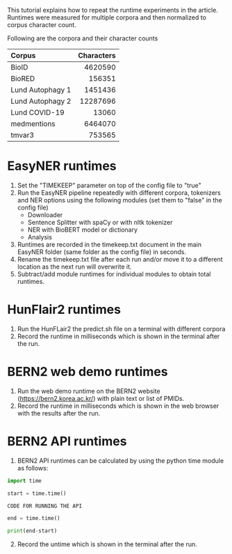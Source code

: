 This tutorial explains how to repeat the runtime experiments in the article. Runtimes were measured for multiple corpora and then normalized to corpus character count.

Following are the corpora and their character counts

<center>

| Corpus                      |    Characters |
|:---------------------------|---------:|
| BioID             |  4620590 |
| BioRED            |   156351 |
| Lund Autophagy 1                    |  1451436 |
| Lund Autophagy 2                    | 12287696 |
| Lund COVID-19            |    13060 |
| medmentions        |  6464070 |
| tmvar3             |   753565 |

</center>


# EasyNER runtimes
1. Set the "TIMEKEEP" parameter on top of the config file to "true"
2. Run the EasyNER pipeline repeatedly with different corpora, tokenizers and NER options using the following modules (set them to "false" in the config file)
   - Downloader
   - Sentence Splitter with spaCy or with nltk tokenizer
   - NER with BioBERT model or dictionary
   - Analysis
3. Runtimes are recorded in the timekeep.txt document in the main EasyNER folder (same folder as the config file) in seconds.
4. Rename the timekeep.txt file after each run and/or move it to a different location as the next run will overwrite it.
5. Subtract/add module runtimes for individual modules to obtain total runtimes.
     
# HunFlair2 runtimes
1. Run the HunFLair2 the predict.sh file on a terminal with different corpora
2. Record the runtime in milliseconds which is shown in the terminal after the run.
   
# BERN2 web demo runtimes
1. Run the web demo runtime on the BERN2 website (https://bern2.korea.ac.kr/) with plain text or list of PMIDs.
2. Record the runtime in milliseconds which is shown in the web browser with the results after the run.

# BERN2 API runtimes
1. BERN2 API runtimes can be calculated by using the python time module as follows:
```python
import time

start = time.time()

CODE FOR RUNNING THE API

end = time.time()

print(end-start)
```
2. Record the untime which is shown in the terminal after the run.
